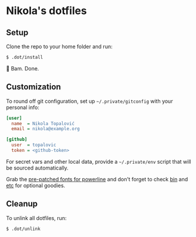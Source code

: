 Nikola's dotfiles
=================

## Setup

Clone the repo to your home folder and run:

```sh
$ .dot/install
```

:facepunch: Bam. Done.


## Customization

To round off git configuration, set up `~/.private/gitconfig` with
your personal info:

```ini
[user]
  name  = Nikola Topalović
  email = nikola@example.org

[github]
  user  = topalovic
  token = <github-token>
```

For secret vars and other local data, provide a `~/.private/env`
script that will be sourced automatically.

Grab the
[pre-patched fonts for powerline](https://github.com/powerline/fonts)
and don't forget to check [bin](bin/) and [etc](etc/) for optional
goodies.


## Cleanup

To unlink all dotfiles, run:

```sh
$ .dot/unlink
```

